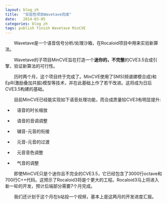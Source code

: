 ```yaml
---
layout: blog_zh
title:  "实验性项目Wavetave完成"
date:   2014-03-05
categories: blog zh
tags: publish finish Wavetave MinCVE
---
```


&emsp;&emsp;Wavetave是一个语音信号分析/处理沙箱，在Rocaloid项目中用来实验新算法。

&emsp;&emsp;Wavetave的子项目MinCVE旨在打造一个**迷你的，不完整**的CVE3.5合成引擎，验证新算法的可行性。

&emsp;&emsp;历时两个月，这个项目终于完成了。MinCVE使用了SMS(频谱建模合成)和EpR(激励叠加共振)模型等技术，并在此基础上作了若干改进。这将成为日后CVE3.5构建的基础。

&emsp;&emsp;目前MinCVE已经能实现如下语音处理功能，而合成质量较CVE3有明显提升:

* &emsp;语音的时长缩放

* &emsp;语音的音调调整

* &emsp;辅音-元音的衔接

* &emsp;元音-元音的过渡

* &emsp;元音音色调整

* &emsp;气音的调整

&emsp;&emsp;即使MinCVE只是个迷你且不完全的CVE3.5，它已经包含了3000行octave和700行C++代码。这预示了Rocaloid3将是个更大的工程。Rocaloid3马上将进入新一轮的开发，预计后端部分需要7个月完成。

&emsp;&emsp;我们还计划于这个月在b站投一个视频，基本上是这两月的开发进度汇报。

